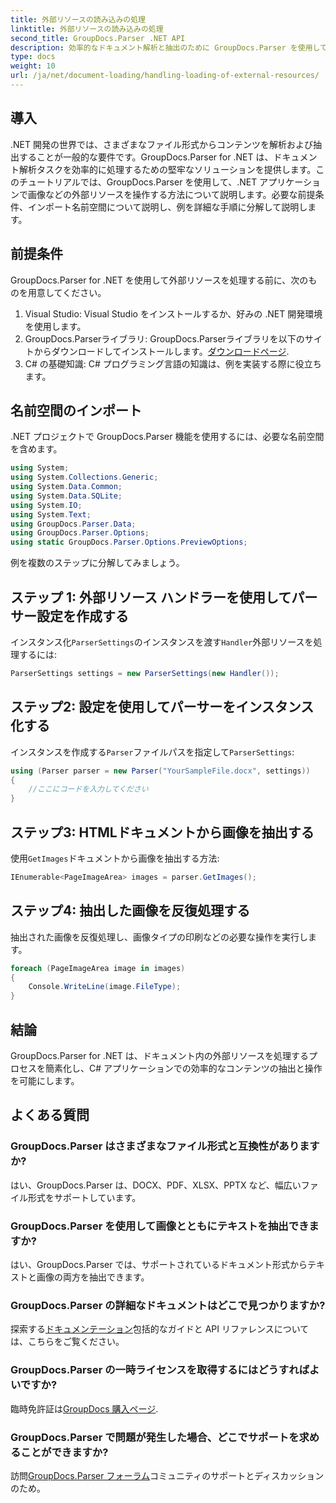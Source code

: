 ```yaml
---
title: 外部リソースの読み込みの処理
linktitle: 外部リソースの読み込みの処理
second_title: GroupDocs.Parser .NET API
description: 効率的なドキュメント解析と抽出のために GroupDocs.Parser を使用して .NET で外部リソースを処理する方法を学習します。
type: docs
weight: 10
url: /ja/net/document-loading/handling-loading-of-external-resources/
---
```

## 導入
.NET 開発の世界では、さまざまなファイル形式からコンテンツを解析および抽出することが一般的な要件です。GroupDocs.Parser for .NET は、ドキュメント解析タスクを効率的に処理するための堅牢なソリューションを提供します。このチュートリアルでは、GroupDocs.Parser を使用して、.NET アプリケーションで画像などの外部リソースを操作する方法について説明します。必要な前提条件、インポート名前空間について説明し、例を詳細な手順に分解して説明します。
## 前提条件
GroupDocs.Parser for .NET を使用して外部リソースを処理する前に、次のものを用意してください。
1. Visual Studio: Visual Studio をインストールするか、好みの .NET 開発環境を使用します。
2. GroupDocs.Parserライブラリ: GroupDocs.Parserライブラリを以下のサイトからダウンロードしてインストールします。[ダウンロードページ](https://releases.groupdocs.com/parser/net/).
3. C# の基礎知識: C# プログラミング言語の知識は、例を実装する際に役立ちます。

## 名前空間のインポート
.NET プロジェクトで GroupDocs.Parser 機能を使用するには、必要な名前空間を含めます。
```csharp
using System;
using System.Collections.Generic;
using System.Data.Common;
using System.Data.SQLite;
using System.IO;
using System.Text;
using GroupDocs.Parser.Data;
using GroupDocs.Parser.Options;
using static GroupDocs.Parser.Options.PreviewOptions;
```

例を複数のステップに分解してみましょう。
## ステップ 1: 外部リソース ハンドラーを使用してパーサー設定を作成する
インスタンス化`ParserSettings`のインスタンスを渡す`Handler`外部リソースを処理するには:
```csharp
ParserSettings settings = new ParserSettings(new Handler());
```
## ステップ2: 設定を使用してパーサーをインスタンス化する
インスタンスを作成する`Parser`ファイルパスを指定して`ParserSettings`:
```csharp
using (Parser parser = new Parser("YourSampleFile.docx", settings))
{
    //ここにコードを入力してください
}
```
## ステップ3: HTMLドキュメントから画像を抽出する
使用`GetImages`ドキュメントから画像を抽出する方法:
```csharp
IEnumerable<PageImageArea> images = parser.GetImages();
```
## ステップ4: 抽出した画像を反復処理する
抽出された画像を反復処理し、画像タイプの印刷などの必要な操作を実行します。
```csharp
foreach (PageImageArea image in images)
{
    Console.WriteLine(image.FileType);
}
```

## 結論
GroupDocs.Parser for .NET は、ドキュメント内の外部リソースを処理するプロセスを簡素化し、C# アプリケーションでの効率的なコンテンツの抽出と操作を可能にします。

## よくある質問
### GroupDocs.Parser はさまざまなファイル形式と互換性がありますか?
はい、GroupDocs.Parser は、DOCX、PDF、XLSX、PPTX など、幅広いファイル形式をサポートしています。
### GroupDocs.Parser を使用して画像とともにテキストを抽出できますか?
はい、GroupDocs.Parser では、サポートされているドキュメント形式からテキストと画像の両方を抽出できます。
### GroupDocs.Parser の詳細なドキュメントはどこで見つかりますか?
探索する[ドキュメンテーション](https://reference.groupdocs.com/parser/net/)包括的なガイドと API リファレンスについては、こちらをご覧ください。
### GroupDocs.Parser の一時ライセンスを取得するにはどうすればよいですか?
臨時免許証は[GroupDocs 購入ページ](https://purchase.groupdocs.com/temporary-license/).
### GroupDocs.Parser で問題が発生した場合、どこでサポートを求めることができますか?
訪問[GroupDocs.Parser フォーラム](https://forum.groupdocs.com/c/parser/17)コミュニティのサポートとディスカッションのため。